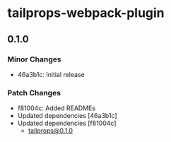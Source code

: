 # tailprops-webpack-plugin

## 0.1.0

### Minor Changes

- 46a3b1c: Initial release

### Patch Changes

- f81004c: Added READMEs
- Updated dependencies [46a3b1c]
- Updated dependencies [f81004c]
  - tailprops@0.1.0
